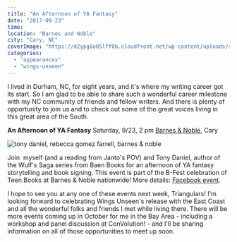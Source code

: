 ```yaml
---
title: "An Afternoon of YA Fantasy"
date: "2017-09-23"
time:
location: "Barnes and Noble"
city: "Cary, NC"
coverImage: "https://d2ypg8o05lff0b.cloudfront.net/wp-content/uploads/sites/3/2017/09/Cary-BN2-500x281.jpg"
categories:
  - "appearances"
  - "wings-unseen"
---
```


I lived in Durham, NC, for eight years, and it's where my writing career got its start. So I am glad to be able to share such a wonderful career milestone with my NC community of friends and fellow writers. And there is plenty of opportunity to join us and to check out some of the great voices living in this great area of the South.

**An Afternoon of YA Fantasy** Saturday, 9/23, 2 pm [Barnes & Noble,](https://www.barnesandnoble.com/) Cary

![tony daniel, rebecca gomez farrell, barnes & noble](https://d2ypg8o05lff0b.cloudfront.net/wp-content/uploads/sites/3/2017/09/Cary-BN2-500x281.jpg)

Join  myself (and a reading from Janto's POV) and Tony Daniel, author of the Wulf's Saga series from Baen Books for an afternoon of YA fantasy storytelling and book signing. This event is part of the B-Fest celebration of Teen Books at Barnes & Noble nationwide! More details: [Facebook event](https://www.facebook.com/events/285090175338351).

I hope to see you at any one of these events next week, Triangulars! I'm looking forward to celebrating Wings Unseen's release with the East Coast and all the wonderful folks and friends I met while living there. There will be more events coming up in October for me in the Bay Area - including a workshop and panel discussion at ConVolution! - and I'll be sharing information on all of those opportunities to meet up soon.
